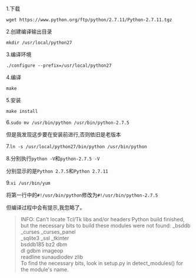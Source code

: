 1.下载

`wget https://www.python.org/ftp/python/2.7.11/Python-2.7.11.tgz`


2.创建编译输出目录

`mkdir /usr/local/python27`


3.编译环境

`./configure --prefix=/usr/local/python27`


4.编译

`make`

5.安装

`make install`

6.`sudo mv /usr/bin/python /usr/bin/python-2.7.5`

但是我发现这步要在安装前进行,否则依旧是老版本

7.`ln -s /usr/local/python27/bin/python /usr/bin/python`

8.分别执行`python -V`和`python-2.7.5 -V`

分别显示的是`Python 2.7.5`和`Python 2.7.11`

9.`vi /usr/bin/yum`

将第一行中的`#!/usr/bin/python`修改为`#!/usr/bin/python-2.7.5`


但编译过程中会有提示,我忽略了。
>INFO: Can't locate Tcl/Tk libs and/or headers
Python build finished, but the necessary bits to build these modules were not found:
_bsddb             _curses            _curses_panel   
_sqlite3           _ssl               _tkinter        
bsddb185           bz2                dbm             
dl                 gdbm               imageop         
readline           sunaudiodev        zlib            
To find the necessary bits, look in setup.py in detect_modules() for the module's name.

